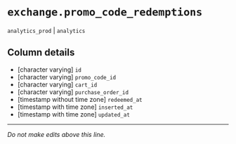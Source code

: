 # `exchange.promo_code_redemptions`
`analytics_prod` | `analytics`

## Column details
* [character varying] `id`
* [character varying] `promo_code_id`
* [character varying] `cart_id`
* [character varying] `purchase_order_id`
* [timestamp without time zone] `redeemed_at`
* [timestamp with time zone] `inserted_at`
* [timestamp with time zone] `updated_at`

-------------------------------------------------------------------------------
*Do not make edits above this line.*
